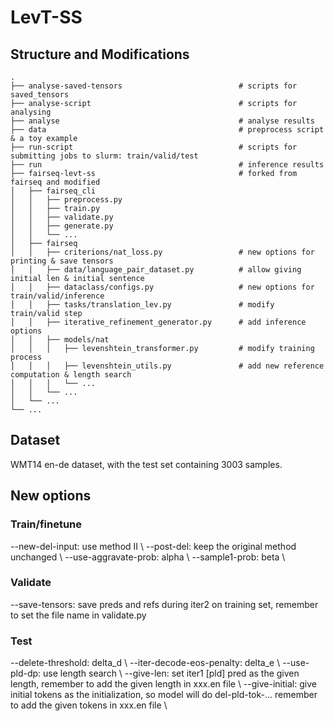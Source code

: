 # LevT-SS

## Structure and Modifications

    .
    ├── analyse-saved-tensors                          # scripts for saved_tensors
    ├── analyse-script                                 # scripts for analysing
    ├── analyse                                        # analyse results
    ├── data                                           # preprocess script & a toy example
    ├── run-script                                     # scripts for submitting jobs to slurm: train/valid/test 
    ├── run                                            # inference results
    ├── fairseq-levt-ss                                # forked from fairseq and modified                                 
    │   ├── fairseq_cli
    │   │   ├── preprocess.py 
    │   │   ├── train.py 
    │   │   ├── validate.py
    │   │   ├── generate.py 
    │   │   └── ...
    │   ├── fairseq
    │   │   ├── criterions/nat_loss.py                 # new options for printing & save tensors
    │   │   ├── data/language_pair_dataset.py          # allow giving initial len & initial sentence
    │   │   ├── dataclass/configs.py                   # new options for train/valid/inference
    │   │   ├── tasks/translation_lev.py               # modify train/valid step
    │   │   ├── iterative_refinement_generator.py      # add inference options
    │   │   ├── models/nat
    │   │   │   ├── levenshtein_transformer.py         # modify training process
    │   │   │   ├── levenshtein_utils.py               # add new reference computation & length search
    │   │   │   └── ...
    │   │   └── ...
    │   └── ...                 
    └── ...

## Dataset
WMT14 en-de dataset, with the test set containing 3003 samples.

## New options
### Train/finetune
--new-del-input: use method II \\
--post-del: keep the original method unchanged \\
--use-aggravate-prob: alpha \\
--sample1-prob: beta \\

### Validate
--save-tensors: save preds and refs during iter2 on training set, remember to set the file name in validate.py

### Test
--delete-threshold: delta_d \\
--iter-decode-eos-penalty: delta_e \\
--use-pld-dp: use length search \\
--give-len: set iter1 [pld] pred as the given length, remember to add the given length in xxx.en file \\
--give-initial: give initial tokens as the initialization, so model will do del-pld-tok-... remember to add the given tokens in xxx.en file \\
